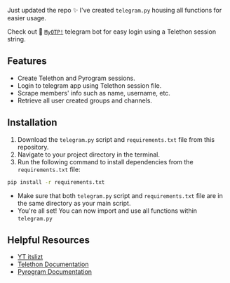 Just updated the repo ✨ I've created `telegram.py` housing all functions for easier usage.

Check out 🤖 [`MyOTP!`](https://www.t.me/myotprobot) telegram bot for easy login using a Telethon session string.


## Features
- Create Telethon and Pyrogram sessions.
- Login to telegram app using Telethon session file.
- Scrape members' info such as name, username, etc.
- Retrieve all user created groups and channels.


## Installation

1. Download the `telegram.py` script and `requirements.txt` file from this repository.
2. Navigate to your project directory in the terminal.
3. Run the following command to install dependencies from the `requirements.txt` file:
  
  ```sh
  pip install -r requirements.txt
  ```

   - Make sure that both `telegram.py` script and `requirements.txt` file are in the same directory as your main script.
   - You're all set! You can now import and use all functions within `telegram.py`

## Helpful Resources
- [YT itslizt](https://www.youtube.com/@_nft)
- [Telethon Documentation](https://docs.telethon.dev/en/stable/basic/quick-start.html)
- [Pyrogram Documentation](https://docs.pyrogram.org/intro/quickstart)
